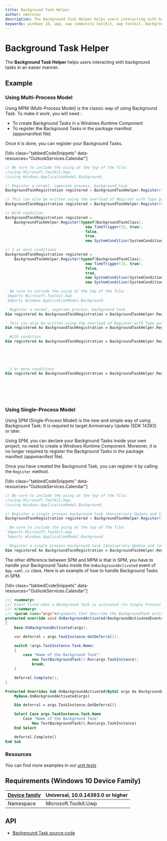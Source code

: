 ```yaml
---
title: Background Task Helper
author: nmetulev
description: The Background Task Helper helps users interacting with background tasks in an easier manner. 
keywords: windows 10, uwp, uwp community toolkit, uwp toolkit, Background Task Helper
---
```


# Background Task Helper

The **Background Task Helper** helps users interacting with background tasks in an easier manner. 

## Example

### Using Multi-Process Model

Using MPM (Multi-Process Model) is the classic way of using Background Task.
To make it work, you will need : 

* To create Background Tasks in a Windows Runtime Component
* To register the Background Tasks in the package manifest (appxmanifest file)

Once it is done, you can register your Background Tasks.

[!div class="tabbedCodeSnippets" data-resources="OutlookServices.Calendar"]
```csharp
// Be sure to include the using at the top of the file:
//using Microsoft.Toolkit.Uwp;
//using Windows.ApplicationModel.Background;

// Register a normal, seperate process, background task
BackgroundTaskRegistration registered = BackgroundTaskHelper.Register("TaskName", "TaskEntryPoint", new TimeTrigger(15, true));

// This can also be written using the overload of Register with Type parameter.
BackgroundTaskRegistration registered = BackgroundTaskHelper.Register(typeof(BackgroundTaskClass), new TimeTrigger(15, true));

// With condition
BackgroundTaskRegistration registered = 
    BackgroundTaskHelper.Register(typeof(BackgroundTaskClass), 
                                    new TimeTrigger(15, true), 
                                    false,
                                    true, 
                                    new SystemCondition(SystemConditionType.InternetAvailable));

// 2 or more conditions
BackgroundTaskRegistration registered = 
    BackgroundTaskHelper.Register(typeof(BackgroundTaskClass), 
                                    new TimeTrigger(15, true), 
                                    false,
                                    true, 
                                    new SystemCondition(SystemConditionType.InternetAvailable), 
                                    new SystemCondition(SystemConditionType.UserPresent));
```
```vb
' Be sure to include the using at the top of the file:
'Imports Microsoft.Toolkit.Uwp
'Imports Windows.ApplicationModel.Background

' Register a normal, seperate process, background task
Dim registered As BackgroundTaskRegistration = BackgroundTaskHelper.Register("TaskName", "TaskEntryPoint", New TimeTrigger(15, True))

' This can also be written using the overload of Register with Type parameter.
Dim registered As BackgroundTaskRegistration = BackgroundTaskHelper.Register(GetType(BackgroundTaskClass), New TimeTrigger(15, True))

' With condition
Dim registered As BackgroundTaskRegistration = BackgroundTaskHelper.Register(GetType(BackgroundTaskClass),
                                                                             New TimeTrigger(15, True),
                                                                             False,
                                                                             True,
                                                                             New SystemCondition(SystemConditionType.InternetAvailable))

' 2 or more conditions
Dim registered As BackgroundTaskRegistration = BackgroundTaskHelper.Register(GetType(BackgroundTaskClass),
                                                                             New TimeTrigger(15, True),
                                                                             False,
                                                                             True,
                                                                             New SystemCondition(SystemConditionType.InternetAvailable),
                                                                             New SystemCondition(SystemConditionType.UserPresent))
```

### Using Single-Process Model

Using SPM (Single-Process Model) is the new and simple way of using Background Task.
It is required to target Anniversary Update (SDK 14393) or later.

Using SPM, you can declare your Background Tasks inside your own project, no need to create a Windows Runtime Component.
Moreover, it is no longer required to register the Background Tasks in the package manifest (appxmanifest file).

Once you have created the Background Task, you can register it by calling the `Register` method.

[!div class="tabbedCodeSnippets" data-resources="OutlookServices.Calendar"]
```csharp
// Be sure to include the using at the top of the file:
//using Microsoft.Toolkit.Uwp;
//using Windows.ApplicationModel.Background;

// Register a single process background task (Anniversary Update and later ONLY)
BackgroundTaskRegistration registered = BackgroundTaskHelper.Register("Name of the Background Task", new TimeTrigger(15, true));
```
```vb
' Be sure to include the using at the top of the file:
'Imports Microsoft.Toolkit.Uwp
'Imports Windows.ApplicationModel.Background

' Register a single process background task (Anniversary Update and later ONLY)
Dim registered As BackgroundTaskRegistration = BackgroundTaskHelper.Register("Name of the Background Task", New TimeTrigger(15, True))
```

The other difference between SPM and MPM is that in SPM, you have to handle your Background Tasks inside the `OnBackgroundActivated` event of `App.xaml.cs` class.
Here is an example of how to handle Background Tasks in SPM.

[!div class="tabbedCodeSnippets" data-resources="OutlookServices.Calendar"]
```csharp
/// <summary>
/// Event fired when a Background Task is activated (in Single Process Model)
/// </summary>
/// <param name="args">Arguments that describe the BackgroundTask activated</param>
protected override void OnBackgroundActivated(BackgroundActivatedEventArgs args)
{
    base.OnBackgroundActivated(args);

    var deferral = args.TaskInstance.GetDeferral();

    switch (args.TaskInstance.Task.Name)
    {
        case "Name of the Background Task":
            new TestBackgroundTask().Run(args.TaskInstance);
            break;
    }

    deferral.Complete();
}
```
```vb
Protected Overrides Sub OnBackgroundActivated(ByVal args As BackgroundActivatedEventArgs)
    MyBase.OnBackgroundActivated(args)

    Dim deferral = args.TaskInstance.GetDeferral()

    Select Case args.TaskInstance.Task.Name
        Case "Name of the Background Task"
            New TestBackgroundTask().Run(args.TaskInstance)
    End Select

    deferral.Complete()
End Sub
```

### Resources

You can find more examples in our [unit tests](https://github.com/Microsoft/UWPCommunityToolkit/blob/master/UnitTests/Helpers/Test_BackgroundTaskHelper.cs)

## Requirements (Windows 10 Device Family)

| [Device family](http://go.microsoft.com/fwlink/p/?LinkID=526370) | Universal, 10.0.14393.0 or higher |
| --- | --- |
| Namespace | Microsoft.Toolkit.Uwp |

## API

* [Background Task source code](https://github.com/Microsoft/UWPCommunityToolkit/blob/master/Microsoft.Toolkit.Uwp/Helpers/BackgroundTaskHelper.cs)


